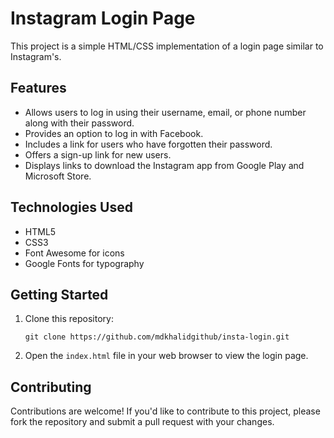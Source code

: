 # Instagram Login Page

This project is a simple HTML/CSS implementation of a login page similar to Instagram's.

## Features

- Allows users to log in using their username, email, or phone number along with their password.
- Provides an option to log in with Facebook.
- Includes a link for users who have forgotten their password.
- Offers a sign-up link for new users.
- Displays links to download the Instagram app from Google Play and Microsoft Store.

## Technologies Used

- HTML5
- CSS3
- Font Awesome for icons
- Google Fonts for typography

## Getting Started

1. Clone this repository:

    ```
    git clone https://github.com/mdkhalidgithub/insta-login.git
    ```

2. Open the `index.html` file in your web browser to view the login page.

## Contributing

Contributions are welcome! If you'd like to contribute to this project, please fork the repository and submit a pull request with your changes.

